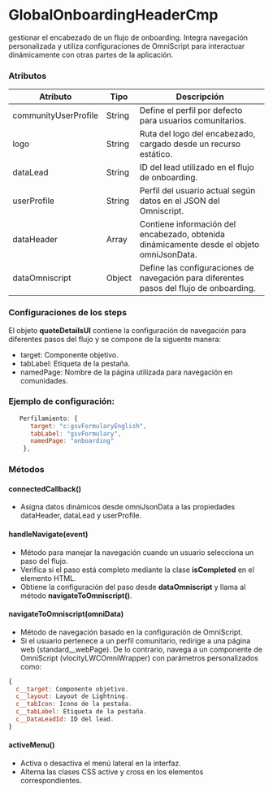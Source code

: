 # GlobalOnboardingHeaderCmp
gestionar el encabezado de un flujo de onboarding. Integra navegación personalizada y utiliza configuraciones de OmniScript para interactuar dinámicamente con otras partes de la aplicación. 

### Atributos

| Atributo                            | Tipo        | Descripción                                                                                                                                                                                                                           |
|-------------------------------------|-------------|---------------------------------------------------------------------------------------------------------------------------------------------------------------------------------------------------------------------------------------|
| communityUserProfile                | String      | Define el perfil por defecto para usuarios comunitarios.                                                                                                                                                                              |
| logo                                | String      | Ruta del logo del encabezado, cargado desde un recurso estático.                                                                                                                                                                      |
| dataLead                            | String      | ID del lead utilizado en el flujo de onboarding.                                                                                                                                                                                      |
| userProfile                         | String      | Perfil del usuario actual según datos en el JSON del Omniscript.                                                                                                                                                                      |
| dataHeader                          | Array       | Contiene información del encabezado, obtenida dinámicamente desde el objeto omniJsonData.                                                                                                                                             |
| dataOmniscript                      | Object      | Define las configuraciones de navegación para diferentes pasos del flujo de onboarding.                                                                                                                                               |


### Configuraciones de los steps
El objeto **quoteDetailsUI** contiene la configuración de navegación para diferentes pasos del flujo y se compone de la siguente manera:

- target: Componente objetivo.
- tabLabel: Etiqueta de la pestaña.
- namedPage: Nombre de la página utilizada para navegación en comunidades.

### Ejemplo de configuración:
```js
   Perfilamiento: {
      target: "c:gsvFormularyEnglish",
      tabLabel: "gsvFormulary",
      namedPage: "onboarding"
    },

```

### Métodos

#### connectedCallback()
- Asigna datos dinámicos desde omniJsonData a las propiedades dataHeader, dataLead y userProfile.

#### handleNavigate(event)
- Método para manejar la navegación cuando un usuario selecciona un paso del flujo.
- Verifica si el paso está completo mediante la clase **isCompleted** en el elemento HTML.
- Obtiene la configuración del paso desde **dataOmniscript** y llama al método **navigateToOmniscript()**.

#### navigateToOmniscript(omniData)
- Método de navegación basado en la configuración de OmniScript.
- Si el usuario pertenece a un perfil comunitario, redirige a una página web (standard__webPage).
De lo contrario, navega a un componente de OmniScript (vlocityLWCOmniWrapper) con parámetros personalizados como:
```js 
{
  c__target: Componente objetivo.
  c__layout: Layout de Lightning.
  c__tabIcon: Icono de la pestaña.
  c__tabLabel: Etiqueta de la pestaña.
  c__DataLeadId: ID del lead.
}
```
#### activeMenu()
- Activa o desactiva el menú lateral en la interfaz.
- Alterna las clases CSS active y cross en los elementos correspondientes.
